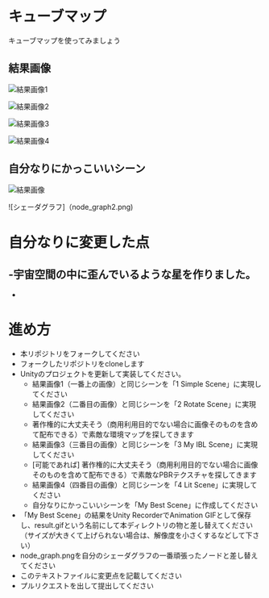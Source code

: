 # キューブマップ
キューブマップを使ってみましょう

## 結果画像
![結果画像1](result1.jpg)

![結果画像2](result2.gif)

![結果画像3](result3.gif)

![結果画像4](result4.gif)

## 自分なりにかっこいいシーン
![結果画像](result.gif)

![シェーダグラフ]（node_graph2.png)

# 自分なりに変更した点
-宇宙空間の中に歪んでいるような星を作りました。
-
-


# 進め方

- 本リポジトリをフォークしてください
- フォークしたリポジトリをcloneします
- Unityのプロジェクトを更新して実装してください。
  - 結果画像1（一番上の画像）と同じシーンを「1 Simple Scene」に実現してください
  - 結果画像2（二番目の画像）と同じシーンを「2 Rotate Scene」に実現してください
  - 著作権的に大丈夫そう（商用利用目的でない場合に画像そのものを含めて配布できる）で素敵な環境マップを探してきます
  - 結果画像3（三番目の画像）と同じシーンを「3 My IBL Scene」に実現してください
  - [可能であれば] 著作権的に大丈夫そう（商用利用目的でない場合に画像そのものを含めて配布できる）で素敵なPBRテクスチャを探してきます
  - 結果画像4（四番目の画像）と同じシーンを「4 Lit Scene」に実現してください
  - 自分なりにかっこいいシーンを「My Best Scene」に作成してください
- 「My Best Scene」の結果をUnity RecorderでAnimation GIFとして保存し、result.gifという名前にして本ディレクトリの物と差し替えてください（サイズが大きくて上げられない場合は、解像度を小さくするなどして下さい）
- node_graph.pngを自分のシェーダグラフの一番頑張ったノードと差し替えてください
- このテキストファイルに変更点を記載してください
- プルリクエストを出して提出してください
